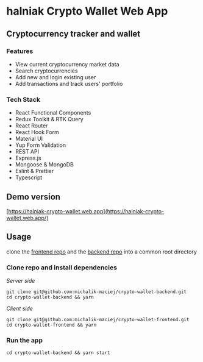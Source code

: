 # halniak Crypto Wallet Web App


## Cryptocurrency tracker and wallet
### Features
- View current cryptocurrency market data
- Search cryptocurrencies 
- Add new and login existing user
- Add transactions and track users' portfolio

### Tech Stack
- React Functional Components
- Redux Toolkit & RTK Query
- React Router
- React Hook Form
- Material UI
- Yup Form Validation 
- REST API
- Express.js
- Mongoose & MongoDB
- Eslint & Prettier
- Typescript


## Demo version
[https://halniak-crypto-wallet.web.app](https://halniak-crypto-wallet.web.app/)

## Usage

clone the [frontend repo](https://github.com/michalik-maciej/crypto-wallet-frontend)
and the [backend repo](https://github.com/michalik-maciej/crypto-wallet-backend)
into a common root directory 

### Clone repo and install dependencies
*Server side*
```
git clone git@github.com:michalik-maciej/crypto-wallet-backend.git
cd crypto-wallet-backend && yarn
```

*Client side*
```
git clone git@github.com:michalik-maciej/crypto-wallet-frontend.git
cd crypto-wallet-frontend && yarn
```

### Run the app
```
cd crypto-wallet-backend && yarn start
```
